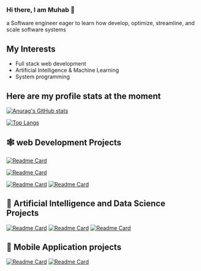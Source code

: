 ### Hi there, I am Muhab 👋
a Software engineer eager to learn how develop, optimize, streamline, and scale software systems

## My Interests
 - Full stack web development
 - Artificial Intelligence & Machine Learning
 - System programming

Here are my profile stats at the moment
---
[![Anurag's GitHub stats](https://github-readme-stats.vercel.app/api?username=Muhab2001&show_icons=true&theme=tokyonight)](https://github.com/anuraghazra/github-readme-stats&)

[![Top Langs](https://github-readme-stats.vercel.app/api/top-langs/?username=Muhab2001&theme=tokyonight&langs_count=8&layout=compact)](https://github.com/anuraghazra/github-readme-stats)



🕸 web Development Projects 
---
[![Readme Card](https://github-readme-stats.vercel.app/api/pin/?username=petroly-initiative&repo=petroly-react&theme=tokyonight)](https://github.com/petroly-initiative/petroly-react)

[![Readme Card](https://github-readme-stats.vercel.app/api/pin/?username=petroly-initiative&repo=petroly-django&theme=tokyonight)](https://github.com/petroly-initiative/petroly-django)

[![Readme Card](https://github-readme-stats.vercel.app/api/pin/?username=Muhab2001&repo=exfil-frontend&theme=tokyonight)]([https://github.com/anuraghazra/github-readme-stats](https://github.com/Muhab2001/exfil-frontend))
[![Readme Card](https://github-readme-stats.vercel.app/api/pin/?username=Muhab2001&repo=exfil&theme=tokyonight)](https://github.com/Muhab2001/exfil)

🤖 Artificial Intelligence and Data Science Projects
---
[![Readme Card](https://github-readme-stats.vercel.app/api/pin/?username=Muhab2001&repo=store-performance-analysis&theme=tokyonight)](https://github.com/Muhab2001/store-performance-analysis)
[![Readme Card](https://github-readme-stats.vercel.app/api/pin/?username=Muhab2001&repo=pneumonia-xray-classification&theme=tokyonight)](https://github.com/Muhab2001/pneumonia-xray-classification)
[![Readme Card](https://github-readme-stats.vercel.app/api/pin/?username=Muhab2001&repo=mental-disorder-classifier&theme=tokyonight)](https://github.com/Muhab2001/mental-disorder-classifier)

📱 Mobile Application projects
---
[![Readme Card](https://github-readme-stats.vercel.app/api/pin/?username=Muhab2001&repo=mynotes&theme=tokyonight)](https://github.com/Muhab2001/mynotes)
[![Readme Card](https://github-readme-stats.vercel.app/api/pin/?username=Muhab2001&repo=insta_clone&theme=tokyonight)](https://github.com/Muhab2001/insta_clone)

<!--
**Muhab2001/Muhab2001** is a ✨ _special_ ✨ repository because its `README.md` (this file) appears on your GitHub profile.

Here are some ideas to get you started:

- 🔭 I’m currently working on ...
- 🌱 I’m currently learning ...
- 👯 I’m looking to collaborate on ...
- 🤔 I’m looking for help with ...
- 💬 Ask me about ...
- 📫 How to reach me: ...
- 😄 Pronouns: ...
- ⚡ Fun fact: ...
-->
